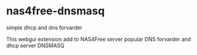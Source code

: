 nas4free-dnsmasq
================

simple dhcp and dns forvarder

This webgui extension add to NAS4Free server popular DNS forvarder and dhcp server DNSMASQ 
